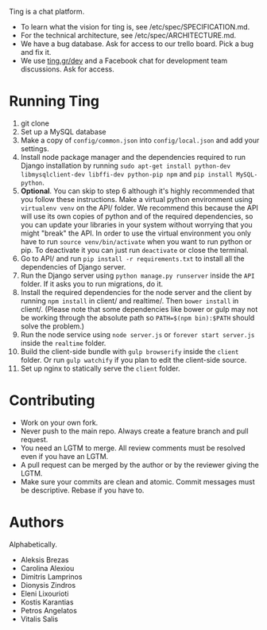 Ting is a chat platform.

* To learn what the vision for ting is, see /etc/spec/SPECIFICATION.md.
* For the technical architecture, see /etc/spec/ARCHITECTURE.md.
* We have a bug database. Ask for access to our trello board. Pick a bug and
  fix it.
* We use [ting.gr/dev](http://ting.gr/dev) and a Facebook chat for development
  team discussions. Ask for access.

Running Ting
============
1. git clone
2. Set up a MySQL database
3. Make a copy of `config/common.json` into `config/local.json` and add your
   settings.
4. Install node package manager and the dependencies required to run Django 
   installation by running `sudo apt-get install python-dev libmysqlclient-dev
   libffi-dev python-pip npm` and `pip install MySQL-python`.
5. **Optional**. You can skip to step 6 although it's highly recommended that
   you follow these instructions.
   Make a virtual python environment using `virtualenv venv` on the API/ folder.
   We recommend this because the API will use its own copies of python and of the
   required dependencies, so you can update your libraries in your system
   without worrying that you might "break" the API.
   In order to use the virtual environment you only have to run `source venv/bin/activate`
   when you want to run python or pip. To deactivate it you can just run `deactivate`
   or close the terminal.
6. Go to API/  and run `pip install -r requirements.txt` to install all the dependencies of 
   Django server.
7. Run the Django server using `python manage.py runserver` inside the `API`
   folder. If it asks you to run migrations, do it.
8. Install the required dependencies for the node server and the client by running
   `npm install` in client/ and realtime/. Then `bower install` in client/.
   (Please note that some dependencies like bower or gulp may not be working through 
   the absolute path so `PATH=$(npm bin):$PATH` should solve the problem.)
9. Run the node service using `node server.js` or `forever start server.js` inside the
   `realtime` folder.
10. Build the client-side bundle with `gulp browserify` inside the `client`
   folder. Or run `gulp watchify` if you plan to edit the client-side source.
11. Set up nginx to statically serve the `client` folder.

Contributing
============
* Work on your own fork.
* Never push to the main repo. Always create a feature branch and pull request.
* You need an LGTM to merge. All review comments must be resolved even if you
  have an LGTM.
* A pull request can be merged by the author or by the reviewer giving the
  LGTM.
* Make sure your commits are clean and atomic. Commit messages must be
  descriptive. Rebase if you have to.

Authors
=======
Alphabetically.

* Aleksis Brezas
* Carolina Alexiou
* Dimitris Lamprinos
* Dionysis Zindros
* Eleni Lixourioti
* Kostis Karantias
* Petros Angelatos
* Vitalis Salis
